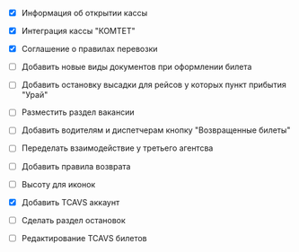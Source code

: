 - [x] Информация об открытии кассы
- [x] Интеграция кассы "КОМТЕТ"
- [x] Соглашение о правилах перевозки
- [ ] Добавить новые виды документов при оформлении билета
- [ ] Добавить остановку высадки для рейсов у которых пункт прибытия "Урай"
- [ ] Разместить раздел вакансии
- [ ] Добавить водителям и диспетчерам кнопку "Возвращенные билеты"




- [ ] Переделать взаимодействие у третьего агентсва
- [ ] Добавить правила возврата
- [ ] Высоту для иконок
- [x] Добавить TCAVS аккаунт
- [ ] Сделать раздел остановок
- [ ] Редактирование TCAVS билетов